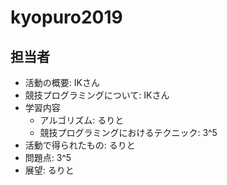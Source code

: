 # kyopuro2019

## 担当者
- 活動の概要: IKさん
- 競技プログラミングについて: IKさん
- 学習内容
    - アルゴリズム: るりと
    - 競技プログラミングにおけるテクニック: 3^5
- 活動で得られたもの: るりと
- 問題点: 3^5
- 展望: るりと
